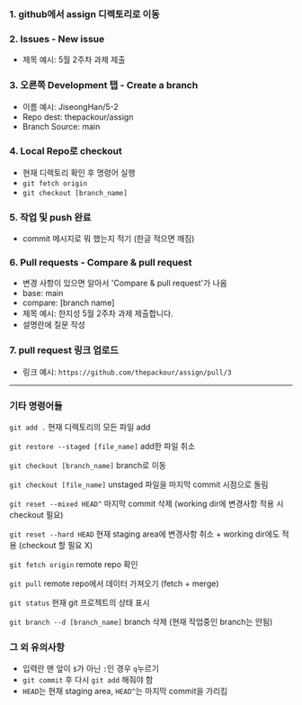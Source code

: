 ### 1. github에서 assign 디렉토리로 이동

### 2. Issues - New issue
- 제목 예시: 5월 2주차 과제 제출

### 3. 오른쪽 Development 탭 - Create a branch
- 이름 예시: JiseongHan/5-2
- Repo dest: thepackour/assign
- Branch Source: main

### 4. Local Repo로 checkout
- 현재 디렉토리 확인 후 명령어 실행
- ``git fetch origin``
- ``git checkout [branch_name]``

### 5. 작업 및 push 완료
- commit 메시지로 뭐 했는지 적기 (한글 적으면 깨짐)

### 6. Pull requests - Compare & pull request
- 변경 사항이 있으면 알아서 'Compare & pull request'가 나옴
- base: main
- compare: [branch name]
- 제목 예시: 한지성 5월 2주차 과제 제출합니다.
- 설명란에 질문 작성

### 7. pull request 링크 업로드
- 링크 예시: ``https://github.com/thepackour/assign/pull/3``

---

### 기타 명령어들

``git add .``
현재 디렉토리의 모든 파일 add

``git restore --staged [file_name]``
add한 파일 취소

``git checkout [branch_name]``
branch로 이동

``git checkout [file_name]``
unstaged 파일을 마지막 commit 시점으로 돌림

``git reset --mixed HEAD^``
마지막 commit 삭제 (working dir에 변경사항 적용 시 checkout 필요)

``git reset --hard HEAD``
현재 staging area에 변경사항 취소 + working dir에도 적용 (checkout 할 필요 X)

``git fetch origin``
remote repo 확인

``git pull``
remote repo에서 데이터 가져오기 (fetch + merge)

``git status``
현재 git 프로젝트의 상태 표시

``git branch --d [branch_name]``
branch 삭제 (현재 작업중인 branch는 안됨)

### 그 외 유의사항
- 입력란 맨 앞이 ``$``가 아닌 ``:``인 경우 ``q``누르기
- ``git commit`` 후 다시 ``git add`` 해줘야 함
- ``HEAD``는 현재 staging area, ``HEAD^``는 마지막 commit을 가리킴